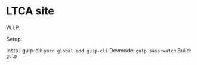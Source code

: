 # LTCA site

W.I.P.

Setup:

Install gulp-cli: `yarn global add gulp-cli`
Devmode: `gulp sass:watch`
Build:  `gulp`
